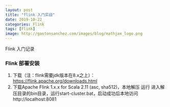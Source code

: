 ```yaml
---
layout: post
title: "flink 入门实战"
date: 2019-10-22
categories: Flink
tags: [Flink]
image: http://gastonsanchez.com/images/blog/mathjax_logo.png
---
```

Flink 入门记录
<!-- more -->
### Flink 部署安装
1. 下载（注：flink需要jdk版本在8.x之上）：
https://flink.apache.org/downloads.html
2. 下载Apache Flink 1.x.x for Scala 2.11 (asc, sha512)，本地解压
运行
进入解压目录的bin目录，运行start-cluster.bat，启动成功后本地访问
http://localhost:8081

### 
